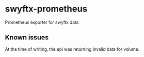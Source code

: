 # swyftx-prometheus
Prometheus exporter for swyftx data




## Known issues

At the time of writing, the api was returning invalid data for volume.
